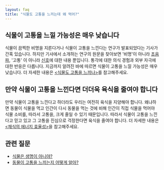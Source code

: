 ```yaml
---
layout: faq
title: "식물도 고통을 느끼는데 왜 먹어?"
---
```

## 식물이 고통을 느낄 가능성은 매우 낮습니다

식물이 끔찍한 비명을 지른다거나 식물이 고통을 느낀다는 연구가 발표되었다는 기사가 간혹
있습니다. 하지만 기사에서 소개하는 연구의 원문을 찾아보면 '비명'이 아니라
[초음파](https://www.biorxiv.org/content/10.1101/507590v4.full), '고통' 이 아니라
[신호](https://news.wisc.edu/blazes-of-light-reveal-how-plants-signal-danger-long-distances/)에
대한 내용 뿐입니다. 통각에 대한 의식 경험과 외부 자극에 대한 반응은 다릅니다. 지금까지 알려진
바에 따르면 식물이 고통을 느낄 가능성은 매우 낮습니다. 더 자세한 내용은
[\<식물도 고통을 느끼나\>](/2019/11/12/plant-sentience.html)를 참고해주세요.

## 만약 식물이 고통을 느낀다면 더더욱 육식을 줄여야 합니다

만약 식물이 고통을 느낀다고 하더라도 우리는 여전히 육식을 지양해야 합니다. 왜냐하면 동물이
식물을 먹고 인간이 다시 동물을 먹는 것에 비해 인간이 직접 식물을 먹어야 식물 소비를, 따라서
고통을, 크게 줄일 수 있기 때문입니다. 따라서 식물이 고통을 느낀다고 믿고 있고 그 고통을
진심으로 걱정한다면 육식을 줄여야 합니다. 더 자세한 내용은
[\<채식의 에너지 효율성\>](/2020/03/15/efficiency-of-vegan-diet.html)을 참고해주세요.

## 관련 질문

* [식물은 생명이 아니야?](/faqs/life.html)
* [동물이 고통을 느끼는지 어떻게 알아?](/faqs/pain-of-animal.html)
